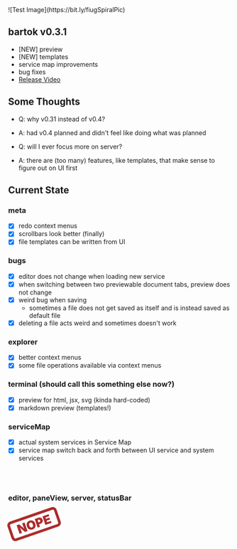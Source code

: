 <!-- highlighter -->
<h1 style="display:none"></h1>
![Test Image](https://bit.ly/fiugSpiralPic)

## bartok v0.3.1
  - [NEW] preview
  - [NEW] templates
  - service map improvements
  - bug fixes
  - [Release Video](https://youtu.be/1pV9gX1ida0)

## Some Thoughts
  - Q: why v0.31 instead of v0.4?
  - A: had v0.4 planned and didn't feel like doing what was planned

  - Q: will I ever focus more on server?
  - A: there are (too many) features, like templates, that make sense to figure out on UI first

## Current State

### meta
  - [X] redo context menus
  - [X] scrollbars look better (finally)
  - [X] file templates can be written from UI

### bugs
  - [X] editor does not change when loading new service
  - [X] when switching between two previewable document tabs, preview does not change
  - [X] weird bug when saving
    - sometimes a file does not get saved as itself and is instead saved as default file
  - [X] deleting a file acts weird and sometimes doesn't work

### explorer
  - [X] better context menus
  - [X] some file operations available via context menus

### terminal (should call this something else now?)
  - [X] preview for html, jsx, svg (kinda hard-coded)
  - [X] markdown preview (templates!)

### serviceMap
  - [X] actual system services in Service Map
  - [X] service map switch back and forth between UI service and system services

<br><br>
### editor,  paneView,  server,  statusBar
<div style="color:#ad2c2c;padding:0px 13px;width:fit-content;font-size:28px;font-weight:900;border:6px solid!important;border-radius:9px;transform:rotateZ(-19deg);margin-top:26px;"
>NOPE</div>


